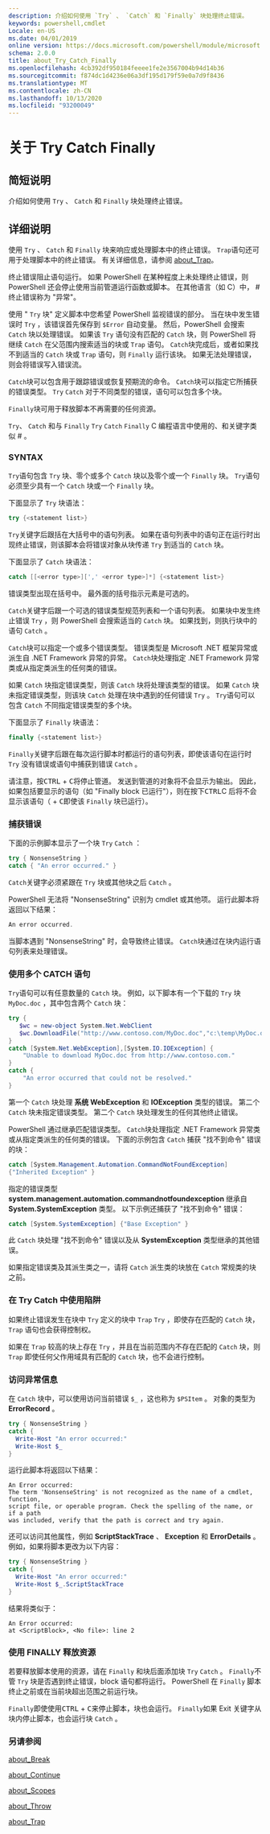 ```yaml
---
description: 介绍如何使用 `Try` 、 `Catch` 和 `Finally` 块处理终止错误。
keywords: powershell,cmdlet
Locale: en-US
ms.date: 04/01/2019
online version: https://docs.microsoft.com/powershell/module/microsoft.powershell.core/about/about_try_catch_finally?view=powershell-5.1&WT.mc_id=ps-gethelp
schema: 2.0.0
title: about_Try_Catch_Finally
ms.openlocfilehash: 4cb392df950184feeee1fe2e3567004b94d14b36
ms.sourcegitcommit: f874dc1d4236e06a3df195d179f59e0a7d9f8436
ms.translationtype: MT
ms.contentlocale: zh-CN
ms.lasthandoff: 10/13/2020
ms.locfileid: "93200049"
---
```

# <a name="about-try-catch-finally"></a>关于 Try Catch Finally

## <a name="short-description"></a>简短说明
介绍如何使用 `Try` 、 `Catch` 和 `Finally` 块处理终止错误。

## <a name="long-description"></a>详细说明

使用 `Try` 、 `Catch` 和 `Finally` 块来响应或处理脚本中的终止错误。 `Trap`语句还可用于处理脚本中的终止错误。 有关详细信息，请参阅 [about_Trap](about_Trap.md)。

终止错误阻止语句运行。 如果 PowerShell 在某种程度上未处理终止错误，则 PowerShell 还会停止使用当前管道运行函数或脚本。 在其他语言（如 C）中， \# 终止错误称为 "异常"。

使用 " `Try` 块" 定义脚本中您希望 PowerShell 监视错误的部分。 当在块中发生错误时 `Try` ，该错误首先保存到 `$Error` 自动变量。 然后，PowerShell 会搜索 `Catch` 块以处理错误。 如果该 `Try` 语句没有匹配的 `Catch` 块，则 PowerShell 将继续 `Catch` 在父范围内搜索适当的块或 `Trap` 语句。 `Catch`块完成后，或者如果找不到适当的 `Catch` 块或 `Trap` 语句，则 `Finally` 运行该块。 如果无法处理错误，则会将错误写入错误流。

`Catch`块可以包含用于跟踪错误或恢复预期流的命令。 `Catch`块可以指定它所捕获的错误类型。 `Try` `Catch` 对于不同类型的错误，语句可以包含多个块。

`Finally`块可用于释放脚本不再需要的任何资源。

`Try`、 `Catch` 和与 `Finally` `Try` `Catch` `Finally` C 编程语言中使用的、和关键字类似 \# 。

### <a name="syntax"></a>SYNTAX

`Try`语句包含 `Try` 块、零个或多个 `Catch` 块以及零个或一个 `Finally` 块。 `Try`语句必须至少具有一个 `Catch` 块或一个 `Finally` 块。

下面显示了 `Try` 块语法：

```powershell
try {<statement list>}
```

`Try`关键字后跟括在大括号中的语句列表。 如果在语句列表中的语句正在运行时出现终止错误，则该脚本会将错误对象从块传递 `Try` 到适当的 `Catch` 块。

下面显示了 `Catch` 块语法：

```powershell
catch [[<error type>][',' <error type>]*] {<statement list>}
```

错误类型出现在括号中。 最外面的括号指示元素是可选的。

`Catch`关键字后跟一个可选的错误类型规范列表和一个语句列表。 如果块中发生终止错误 `Try` ，则 PowerShell 会搜索适当的 `Catch` 块。 如果找到，则执行块中的语句 `Catch` 。

`Catch`块可以指定一个或多个错误类型。 错误类型是 Microsoft .NET 框架异常或派生自 .NET Framework 异常的异常。 `Catch`块处理指定 .NET Framework 异常类或从指定类派生的任何类的错误。

如果 `Catch` 块指定错误类型，则该 `Catch` 块将处理该类型的错误。 如果 `Catch` 块未指定错误类型，则该块 `Catch` 处理在块中遇到的任何错误 `Try` 。 `Try`语句可以包含 `Catch` 不同指定错误类型的多个块。

下面显示了 `Finally` 块语法：

```powershell
finally {<statement list>}
```

`Finally`关键字后跟在每次运行脚本时都运行的语句列表，即使该语句在运行时 `Try` 没有错误或语句中捕获到错误 `Catch` 。

请注意，按<kbd>CTRL</kbd> + <kbd>C</kbd>将停止管道。 发送到管道的对象将不会显示为输出。 因此，如果包括要显示的语句（如 "Finally block 已运行"），则在按下<kbd>CTRL</kbd>C 后将不会显示该语句（ + <kbd>C</kbd>即使该 `Finally` 块已运行）。

### <a name="catching-errors"></a>捕获错误

下面的示例脚本显示了一个块 `Try` `Catch` ：

```powershell
try { NonsenseString }
catch { "An error occurred." }
```

`Catch`关键字必须紧跟在 `Try` 块或其他块之后 `Catch` 。

PowerShell 无法将 "NonsenseString" 识别为 cmdlet 或其他项。
运行此脚本将返回以下结果：

```powershell
An error occurred.
```

当脚本遇到 "NonsenseString" 时，会导致终止错误。 `Catch`块通过在块内运行语句列表来处理错误。

### <a name="using-multiple-catch-statements"></a>使用多个 CATCH 语句

`Try`语句可以有任意数量的 `Catch` 块。 例如，以下脚本有一个下载的 `Try` 块 `MyDoc.doc` ，其中包含两个 `Catch` 块：

```powershell
try {
   $wc = new-object System.Net.WebClient
   $wc.DownloadFile("http://www.contoso.com/MyDoc.doc","c:\temp\MyDoc.doc")
}
catch [System.Net.WebException],[System.IO.IOException] {
    "Unable to download MyDoc.doc from http://www.contoso.com."
}
catch {
    "An error occurred that could not be resolved."
}

```

第一个 `Catch` 块处理 **系统 WebException** 和 **IOException** 类型的错误。 第二个 `Catch` 块未指定错误类型。 第二个 `Catch` 块处理发生的任何其他终止错误。

PowerShell 通过继承匹配错误类型。 `Catch`块处理指定 .NET Framework 异常类或从指定类派生的任何类的错误。 下面的示例包含 `Catch` 捕获 "找不到命令" 错误的块：

```powershell
catch [System.Management.Automation.CommandNotFoundException]
{"Inherited Exception" }
```

指定的错误类型 **system.management.automation.commandnotfoundexception** 继承自 **System.SystemException** 类型。 以下示例还捕获了 "找不到命令" 错误：

```powershell
catch [System.SystemException] {"Base Exception" }
```

此 `Catch` 块处理 "找不到命令" 错误以及从 **SystemException** 类型继承的其他错误。

如果指定错误类及其派生类之一，请将 `Catch` 派生类的块放在 `Catch` 常规类的块之前。

### <a name="using-traps-in-a-try-catch"></a>在 Try Catch 中使用陷阱

如果终止错误发生在块中 `Try` 定义的块中 `Trap` `Try` ，即使存在匹配的 `Catch` 块， `Trap` 语句也会获得控制权。

如果在 `Trap` 较高的块上存在 `Try` ，并且在当前范围内不存在匹配的 `Catch` 块，则 `Trap` 即使任何父作用域具有匹配的 `Catch` 块，也不会进行控制。

### <a name="accessing-exception-information"></a>访问异常信息

在 `Catch` 块中，可以使用访问当前错误 `$_` ，这也称为 `$PSItem` 。 对象的类型为 **ErrorRecord** 。

```powershell
try { NonsenseString }
catch {
  Write-Host "An error occurred:"
  Write-Host $_
}
```

运行此脚本将返回以下结果：

```Output
An Error occurred:
The term 'NonsenseString' is not recognized as the name of a cmdlet, function,
script file, or operable program. Check the spelling of the name, or if a path
was included, verify that the path is correct and try again.
```

还可以访问其他属性，例如 **ScriptStackTrace** 、 **Exception** 和 **ErrorDetails** 。  例如，如果将脚本更改为以下内容：

```powershell
try { NonsenseString }
catch {
  Write-Host "An error occurred:"
  Write-Host $_.ScriptStackTrace
}
```

结果将类似于：

```
An Error occurred:
at <ScriptBlock>, <No file>: line 2
```

### <a name="freeing-resources-by-using-finally"></a>使用 FINALLY 释放资源

若要释放脚本使用的资源，请在 `Finally` 和块后面添加块 `Try` `Catch` 。 `Finally`不管 `Try` 块是否遇到终止错误，block 语句都将运行。 PowerShell 在 `Finally` 脚本终止之前或在当前块超出范围之前运行块。

`Finally`即使使用<kbd>CTRL</kbd> + <kbd>C</kbd>来停止脚本，块也会运行。 `Finally`如果 Exit 关键字从块内停止脚本，也会运行块 `Catch` 。

### <a name="see-also"></a>另请参阅

[about_Break](about_Break.md)

[about_Continue](about_Continue.md)

[about_Scopes](about_Scopes.md)

[about_Throw](about_Throw.md)

[about_Trap](about_Trap.md)
